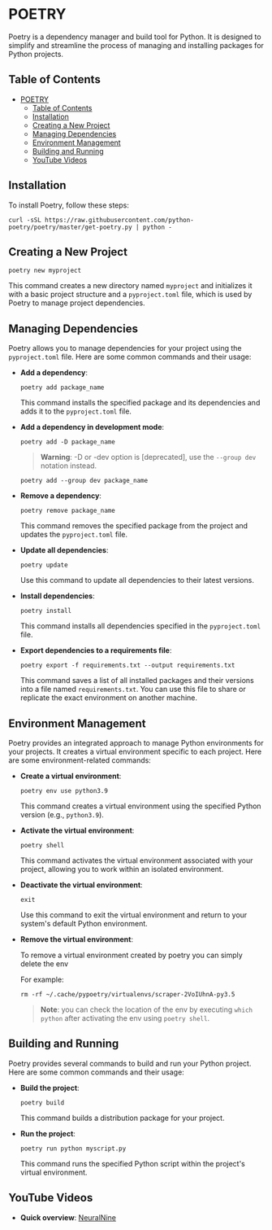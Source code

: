 # POETRY

Poetry is a dependency manager and build tool for Python. It is designed to simplify and streamline the process of managing and installing packages for Python projects.

## Table of Contents

- [POETRY](#poetry)
  - [Table of Contents](#table-of-contents)
  - [Installation](#installation)
  - [Creating a New Project](#creating-a-new-project)
  - [Managing Dependencies](#managing-dependencies)
  - [Environment Management](#environment-management)
  - [Building and Running](#building-and-running)
  - [YouTube Videos](#youtube-videos)

## Installation

To install Poetry, follow these steps:

   ```shell
   curl -sSL https://raw.githubusercontent.com/python-poetry/poetry/master/get-poetry.py | python -
   ```

## Creating a New Project

   ```shell
   poetry new myproject
   ```

   This command creates a new directory named `myproject` and initializes it with a basic project structure and a `pyproject.toml` file, which is used by Poetry to manage project dependencies.

## Managing Dependencies

Poetry allows you to manage dependencies for your project using the `pyproject.toml` file. Here are some common commands and their usage:

- **Add a dependency**:

  ```shell
  poetry add package_name
  ```

  This command installs the specified package and its dependencies and adds it to the `pyproject.toml` file.

- **Add a dependency in development mode**:
  
  ```shell
  poetry add -D package_name
  ```

  > **Warning**: -D or -dev option is [deprecated], use the `--group dev` notation instead.

  ```shell
  poetry add --group dev package_name
  ```

- **Remove a dependency**:

  ```shell
  poetry remove package_name
  ```

  This command removes the specified package from the project and updates the `pyproject.toml` file.

- **Update all dependencies**:

  ```shell
  poetry update
  ```

  Use this command to update all dependencies to their latest versions.

- **Install dependencies**:

  ```shell
  poetry install
  ```

  This command installs all dependencies specified in the `pyproject.toml` file.

- **Export dependencies to a requirements file**:

  ```shell
  poetry export -f requirements.txt --output requirements.txt
  ```

  This command saves a list of all installed packages and their versions into a file named `requirements.txt`. You can use this file to share or replicate the exact environment on another machine.

## Environment Management

Poetry provides an integrated approach to manage Python environments for your projects. It creates a virtual environment specific to each project. Here are some environment-related commands:

- **Create a virtual environment**:

  ```shell
  poetry env use python3.9
  ```

  This command creates a virtual environment using the specified Python version (e.g., `python3.9`).

- **Activate the virtual environment**:

  ```shell
  poetry shell
  ```

  This command activates the virtual environment associated with your project, allowing you to work within an isolated environment.

- **Deactivate the virtual environment**:

  ```shell
  exit
  ```

  Use this command to exit the virtual environment and return to your system's default Python environment.

- **Remove the virtual environment**:
  
  To remove a virtual environment created by poetry you can simply delete the env

  For example:

  ```shell
  rm -rf ~/.cache/pypoetry/virtualenvs/scraper-2VoIUhnA-py3.5 
  ```
  
  > **Note**: you can check the location of the env by executing `which python` after activating the env using `poetry shell`.

## Building and Running

Poetry provides several commands to build and run your Python project. Here are some common commands and their usage:

- **Build the project**:

  ```shell
  poetry build
  ```

  This command builds a distribution package for your project.

- **Run the project**:

  ```shell
  poetry run python myscript.py
  ```

  This command runs the specified Python script within the project's virtual environment.

## YouTube Videos

- **Quick overview**: [NeuralNine](https://www.youtube.com/watch?v=Qks3eqlImy8)
